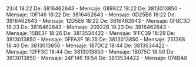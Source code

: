 
23/4
  18:22 De: 3816462643 - Mensaje: 089922
  18:22 De: 3813013850 - Mensaje: 10F146
  18:22 De: 3816462643 - Mensaje: 0D25B6
  18:22 De: 3816462643 - Mensaje: 12D5E6
  18:22 De: 3816462643 - Mensaje: 0FBC3D
  18:23 De: 3816462643 - Mensaje: 20922B
  18:23 De: 3816462643 - Mensaje: 15BE3F
  18:26 De: 3813534422 - Mensaje: 1FFC39
  18:29 De: 3813013850 - Mensaje: 0FFA3F
  18:35 De: 3813013850 - Mensaje: 251368
  18:40 De: 3813013850 - Mensaje: 187DC2
  18:44 De: 3813534422 - Mensaje: 12FF3C
  18:44 De: 3813013850 - Mensaje: 1B075C
  18:50 De: 3813013850 - Mensaje: 24F146
  18:54 De: 3813534422 - Mensaje: 074BA8